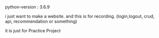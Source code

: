 python-version : 3.6.9

i just want to make a website. and this is for recording. (login,logout, crud, api, recommendation or something)

it is just for Practice Project 
